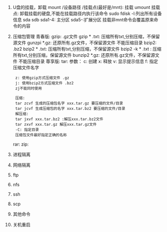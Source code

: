 1. U盘的挂载，卸载
mount /设备路径 /挂载点(最好是/mnt): 挂载 
umount 挂载点: 卸载挂载的硬盘,不能在挂载路径内执行该命令
sudo fdisk -l:列出所有设备信息
sda sdb
sda1-4: 主分区
sda5-:扩展分区
挂载非mnt命令会覆盖原来命令的内容

2. 压缩包管理
青春版:
    gzip: .gz文件
        gzip * .txt: 压缩所有txt,分别压缩，不保留源文件
        gunzpi *.gz: 还原所有.gz文件，不保留源文件
        不能压缩目录
    bzip2:  .bz2
        bzip2 * .txt: 压缩所有txt,分别压缩，不保留源文件
        bzip2 -k * .txt : 压缩所有txt,分别压缩，保留源文件
        bunzip2 *.gz: 还原所有.gz文件，不保留源文件
        不能压缩目录
尊享版:
    tar:
        参数：
        c: 创建
        x: 释放
        v: 显示提示信息
        f: 指定压缩文件名字

        z: 使用gzip方式压缩文件 .gz
        j: 使用bzip2方式压缩文件 .bz2
        zj不能同时使用

        压缩:
        tar zcvf 生成的压缩包名字 xxx.tar.gz 要压缩的文件/目录
        tar jcvf 生成压缩包的名字 xxx.tar.bz2 要压缩的文件/目录
        解压缩:
        tar jxvf xxx.tar.bz2 :解压xxx.tar.bz2文件
        tar zxvf xxx.tar.gz 解压xxx.tar.gz文件
        -C: 指定目录
        压缩包文件最好指定正确的名称
    rar:
    zip:
3. 进程隔离
4. 网络隔离
5. ftp
6. nfs
7. ssh
8. scp
9. 其他命令
10. 关机重启
